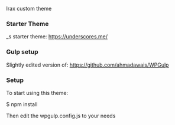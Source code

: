 Irax custom theme

### Starter Theme

_s starter theme: https://underscores.me/

### Gulp setup

Slightly edited version of: https://github.com/ahmadawais/WPGulp

### Setup

To start using this theme:

$ npm install

Then edit the wpgulp.config.js to your needs

